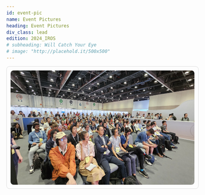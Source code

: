 ```yaml
---
id: event-pic
name: Event Pictures
heading: Event Pictures
div_class: lead
edition: 2024_IROS
# subheading: Will Catch Your Eye
# image: "http://placehold.it/500x500"
---
```


<div style="display: flex; overflow-x: auto; gap: 10px; padding: 10px; border: 1px solid #ddd; border-radius: 8px;">
    <img src="assets/event_pic/Crowd.jpg" alt="Image 1" style="width: auto; height: 300px; border-radius: 8px;">
    <img src="assets/event_pic/Francesco.png" alt="Image 2" style="width: auto; height: 300px; border-radius: 8px;">
    <img src="assets/event_pic/Iro.png" alt="Image 3" style="width: auto; height: 300px; border-radius: 8px;">
    <img src="assets/event_pic/JenJen.png" alt="Image 4" style="width: auto; height: 300px; border-radius: 8px;">
    <img src="assets/event_pic/Marc.jpg" alt="Image 5" style="width: auto; height: 300px; border-radius: 8px;">
    <img src="assets/event_pic/Michael.jpg" alt="Image 5" style="width: auto; height: 300px; border-radius: 8px;">
    <img src="assets/event_pic/Posters.jpg" alt="Image 5" style="width: auto; height: 300px; border-radius: 8px;">
    <img src="assets/event_pic/Stefan.jpg" alt="Image 5" style="width: auto; height: 300px; border-radius: 8px;">
</div>
